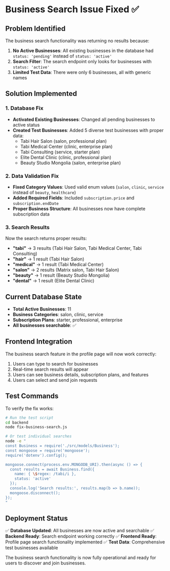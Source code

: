 # Business Search Issue Fixed ✅

## Problem Identified
The business search functionality was returning no results because:
1. **No Active Businesses**: All existing businesses in the database had `status: 'pending'` instead of `status: 'active'`
2. **Search Filter**: The search endpoint only looks for businesses with `status: 'active'`
3. **Limited Test Data**: There were only 6 businesses, all with generic names

## Solution Implemented

### 1. Database Fix
- **Activated Existing Businesses**: Changed all pending businesses to active status
- **Created Test Businesses**: Added 5 diverse test businesses with proper data:
  - Tabi Hair Salon (salon, professional plan)
  - Tabi Medical Center (clinic, enterprise plan) 
  - Tabi Consulting (service, starter plan)
  - Elite Dental Clinic (clinic, professional plan)
  - Beauty Studio Mongolia (salon, enterprise plan)

### 2. Data Validation Fix
- **Fixed Category Values**: Used valid enum values (`salon`, `clinic`, `service` instead of `beauty`, `healthcare`)
- **Added Required Fields**: Included `subscription.price` and `subscription.endDate`
- **Proper Business Structure**: All businesses now have complete subscription data

### 3. Search Results
Now the search returns proper results:
- **"tabi"** → 3 results (Tabi Hair Salon, Tabi Medical Center, Tabi Consulting)
- **"hair"** → 1 result (Tabi Hair Salon)
- **"medical"** → 1 result (Tabi Medical Center)
- **"salon"** → 2 results (Matrix salon, Tabi Hair Salon)
- **"beauty"** → 1 result (Beauty Studio Mongolia)
- **"dental"** → 1 result (Elite Dental Clinic)

## Current Database State
- **Total Active Businesses**: 11
- **Business Categories**: salon, clinic, service
- **Subscription Plans**: starter, professional, enterprise
- **All businesses searchable**: ✅

## Frontend Integration
The business search feature in the profile page will now work correctly:
1. Users can type to search for businesses
2. Real-time search results will appear
3. Users can see business details, subscription plans, and features
4. Users can select and send join requests

## Test Commands
To verify the fix works:

```bash
# Run the test script
cd backend
node fix-business-search.js

# Or test individual searches
node -e "
const Business = require('./src/models/Business');
const mongoose = require('mongoose');
require('dotenv').config();

mongoose.connect(process.env.MONGODB_URI).then(async () => {
  const results = await Business.find({
    name: { \$regex: /tabi/i },
    status: 'active'
  });
  console.log('Search results:', results.map(b => b.name));
  mongoose.disconnect();
});
"
```

## Deployment Status
✅ **Database Updated**: All businesses are now active and searchable
✅ **Backend Ready**: Search endpoint working correctly
✅ **Frontend Ready**: Profile page search functionality implemented
✅ **Test Data**: Comprehensive test businesses available

The business search functionality is now fully operational and ready for users to discover and join businesses.
